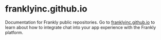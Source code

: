 # franklyinc.github.io
Documentation for Frankly public repositories. Go to [franklyinc.github.io](http://franklyinc.github.io) to learn about how to integrate chat into your app experience with the Frankly platform.
